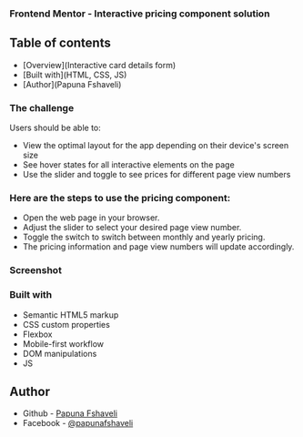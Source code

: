 ### Frontend Mentor - Interactive pricing component solution

## Table of contents

- [Overview](Interactive card details form)
- [Built with](HTML, CSS, JS)
- [Author](Papuna Fshaveli)

### The challenge

Users should be able to:

- View the optimal layout for the app depending on their device's screen size
- See hover states for all interactive elements on the page
- Use the slider and toggle to see prices for different page view numbers

### Here are the steps to use the pricing component:

- Open the web page in your browser.
- Adjust the slider to select your desired page view number.
- Toggle the switch to switch between monthly and yearly pricing.
- The pricing information and page view numbers will update accordingly.

### Screenshot

### Built with

- Semantic HTML5 markup
- CSS custom properties
- Flexbox
- Mobile-first workflow
- DOM manipulations
- JS

## Author

- Github - [Papuna Fshaveli](https://github.com/papunafshaveli)
- Facebook - [@papunafshaveli](https://www.facebook.com/papunafshaveli)
